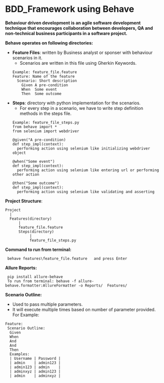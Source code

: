 # BDD_Framework using Behave
**Behaviour driven development is an agile software development technique that encourages collaboration between developers, QA and non-technical business participants in a software project.**

**Behave operates on following directories:**
* __Feature Files__: written by Business analyst or sponser with behaviour scenarios in it.
  * Scenarios are written in this file using Gherkin Keywords.
  ```
  Example: feature_file.feature
  Feature: Name of the feature
    Scenario: Short description
      Given A pre-condition
      When  Some event
      Then  Some outcome
  ```
* __Steps__: directory with python implementation for the scenarios.
  * For every step in a scenario, we have to write step definition methods in the steps file.
  ```
  Example: feature_file_steps.py
  from behave import *
  from selenium import webdriver

  @given("A pre-condition)
  def step_impl(context):
    performing action using selenium like initializing webdriver object

  @when("Some event")
  def step_impl(context):
    performing action using selenium like entering url or performing other action

  @then("Some outcome")
  def step_impl(context):
    performing action using selenium like validating and asserting
  ```

__Project Structure__:
```
Project
  |
  Features(directory)
      |
      feature_file.feature
      Steps(directory)
           |
           feature_file_steps.py
```
**Command to run from terminal:**
```
 behave features\feature_file.feature   and press Enter
```
**Allure Reports:**
```
 pip install allure-behave
 To run from terminal: behave -f allure-behave.formatter:AllureFormatter -o Reports/  Features/
```
**Scenario Outline:**
 * Used to pass multiple parameters.
 * It will execute multiple times based on number of parameter provided. For Example:
 ```
 Feature:
  Scenario Outline:
   Given
   When
   And
   And
   Then
   Examples:
   | Username | Password |
   | admin    | admin123 |
   | admin123 | admin    |
   | adminxyz | admin123 |
   | admin    | adminxyz |
```
